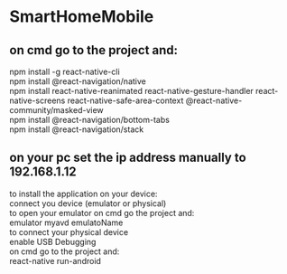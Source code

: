 # SmartHomeMobile

## on cmd go to the project and: <br>
  npm install -g react-native-cli <br>
  npm install @react-navigation/native <br>
  npm install react-native-reanimated react-native-gesture-handler react-native-screens react-native-safe-area-context @react-native-community/masked-view <br>
  npm install @react-navigation/bottom-tabs <br>
  npm install @react-navigation/stack <br>

<h2> on your pc set the ip address manually to 192.168.1.12 <br> </h2>

to install the application on your device: <br>
  connect you device (emulator or physical) <br>
    to open your emulator on cmd go the project and: <br>
      emulator myavd emulatoName <br>
    to connect your physical device <br>
      enable USB Debugging <br>
  on cmd go to the project and:<br>
    react-native run-android<br>
